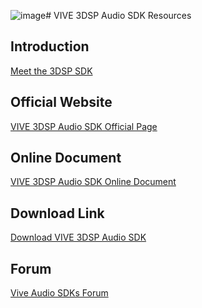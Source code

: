 ![image](https://github.com/user-attachments/assets/045c4f7a-239c-471d-b036-8df0aab69430)# VIVE 3DSP Audio SDK Resources

## Introduction
[Meet the 3DSP SDK](https://developer.vive.com/resources/tools/3dsp-audio-sdk/overview/)

## Official Website
[VIVE 3DSP Audio SDK Official Page
](https://developer.vive.com/resources/tools/3dsp-audio-sdk/)

## Online Document
[VIVE 3DSP Audio SDK Online Document](https://hub.vive.com/storage/3dsp/)

## Download Link
[Download VIVE 3DSP Audio SDK
](https://developer.vive.com/resources/tools/3dsp-audio-sdk/download/latest/)

## Forum
[Vive Audio SDKs
 Forum](https://forum.vive.com/forum/70-vive-audio-sdks/)
